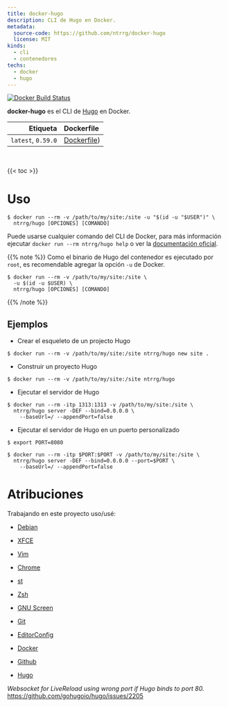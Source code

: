 ```yaml
---
title: docker-hugo
description: CLI de Hugo en Docker.
metadata:
  source-code: https://github.com/ntrrg/docker-hugo
  license: MIT
kinds:
  - cli
  - contenedores
techs:
  - docker
  - hugo
---
```


[![Docker Build Status](https://img.shields.io/docker/build/ntrrg/hugo.svg)](https://hub.docker.com/r/ntrrg/hugo)

[Hugo]: https://gohugo.io

**docker-hugo** es el CLI de [Hugo][] en Docker.

| Etiqueta | Dockerfile |
| --: | :-- |
| `latest`, `0.59.0` | [Dockerfile](https://github.com/ntrrg/docker-hugo/blob/0.59.0/Dockerfile)) |

<br/>

{{< toc >}}

# Uso

```shell-session
$ docker run --rm -v /path/to/my/site:/site -u "$(id -u "$USER")" \
  ntrrg/hugo [OPCIONES] [COMANDO]
```

Puede usarse cualquier comando del CLI de Docker, para más información ejecutar
`docker run --rm ntrrg/hugo help` o ver la [documentación oficial](https://gohugo.io/commands/).

{{% note %}}
Como el binario de Hugo del contenedor es ejecutado por `root`, es recomendable
agregar la opción `-u` de Docker.

```shell-session
$ docker run --rm -v /path/to/my/site:/site \
  -u $(id -u $USER) \
  ntrrg/hugo [OPCIONES] [COMANDO]
```
{{% /note %}}

## Ejemplos

* Crear el esqueleto de un projecto Hugo

```shell-session
$ docker run --rm -v /path/to/my/site:/site ntrrg/hugo new site .
```

* Construir un proyecto Hugo

```shell-session
$ docker run --rm -v /path/to/my/site:/site ntrrg/hugo
```

* Ejecutar el servidor de Hugo

```shell-session
$ docker run --rm -itp 1313:1313 -v /path/to/my/site:/site \
  ntrrg/hugo server -DEF --bind=0.0.0.0 \
    --baseUrl=/ --appendPort=false
```

* Ejecutar el servidor de Hugo en un puerto personalizado

```shell-session
$ export PORT=8080
```

```shell-session
$ docker run --rm -itp $PORT:$PORT -v /path/to/my/site:/site \
  ntrrg/hugo server -DEF --bind=0.0.0.0 --port=$PORT \
    --baseUrl=/ --appendPort=false
```

# Atribuciones

Trabajando en este proyecto uso/usé:

* [Debian](https://www.debian.org/)

* [XFCE](https://xfce.org/)

* [Vim](https://www.vim.org/)

* [Chrome](https://www.google.com/chrome/browser/desktop/index.html)

* [st](https://st.suckless.org/)

* [Zsh](http://www.zsh.org/)

* [GNU Screen](https://www.gnu.org/software/screen)

* [Git](https://git-scm.com/)

* [EditorConfig](http://editorconfig.org/)

* [Docker](https://docker.com)

* [Github](https://github.com)

* [Hugo][]

*Websocket for LiveReload using wrong port if Hugo binds to port 80.* <https://github.com/gohugoio/hugo/issues/2205>


